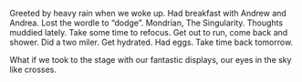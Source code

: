 Greeted by heavy rain when we woke up. Had breakfast with Andrew and Andrea. Lost the wordle to “dodge”. Mondrian, The Singularity. Thoughts muddied lately. Take some time to refocus. Get out to run, come back and shower. Did a two miler. Get hydrated. Had eggs. Take time back tomorrow.

What if we took to the stage with our fantastic displays, our eyes in the sky like crosses.